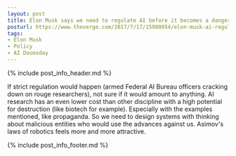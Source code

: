```yaml
---
layout: post
title: Elon Musk says we need to regulate AI before it becomes a danger to humanity
posturl: https://www.theverge.com/2017/7/17/15980954/elon-musk-ai-regulation-existential-threat
tags:
- Elon Musk
- Policy
- AI Doomsday
---
```


{% include post_info_header.md %}

If strict regulation would happen (armed Federal AI Bureau officers cracking down on rouge researchers), not sure if it would amount to anything. AI research has an even lower cost than other discipline with a high potential for destruction (like biotech for example). Especially with the examples mentioned, like propaganda. So we need to design systems with thinking about malicious entities who would use the advances against us. Asimov's laws of robotics feels more and more attractive.

{% include post_info_footer.md %}
